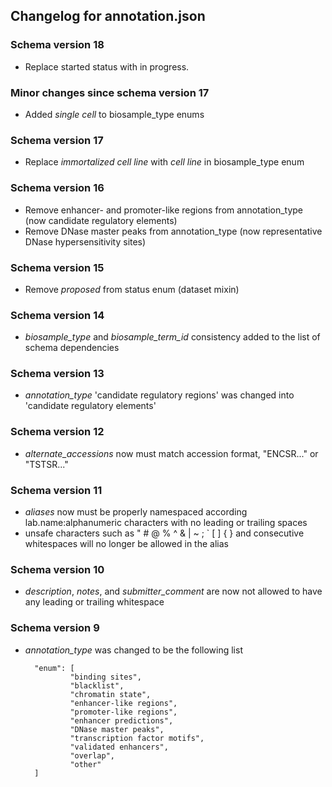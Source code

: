 ## Changelog for annotation.json


### Schema version 18

* Replace started status with in progress.

### Minor changes since schema version 17

* Added *single cell* to biosample_type enums

### Schema version 17

* Replace *immortalized cell line* with *cell line* in biosample_type enum

### Schema version 16

* Remove enhancer- and promoter-like regions from annotation_type (now candidate regulatory elements)
* Remove DNase master peaks from annotation_type (now representative DNase hypersensitivity sites)

### Schema version 15

* Remove *proposed* from status enum (dataset mixin)

### Schema version 14

* *biosample_type* and *biosample_term_id* consistency added to the list of schema dependencies

### Schema version 13

* *annotation_type* 'candidate regulatory regions' was changed into 'candidate regulatory elements'

### Schema version 12

* *alternate_accessions* now must match accession format, "ENCSR..." or "TSTSR..."

### Schema version 11

* *aliases* now must be properly namespaced according lab.name:alphanumeric characters with no leading or trailing spaces
* unsafe characters such as " # @ % ^ & | ~ ; ` [ ] { } and consecutive whitespaces will no longer be allowed in the alias

### Schema version 10

* *description*, *notes*, and *submitter_comment* are now not allowed to have any leading or trailing whitespace

### Schema version 9

* *annotation_type* was changed to be the following list
 
        "enum": [
                "binding sites",
                "blacklist",
                "chromatin state",
                "enhancer-like regions",
                "promoter-like regions",
                "enhancer predictions",
                "DNase master peaks",
                "transcription factor motifs",
                "validated enhancers",
                "overlap",
                "other"
        ]
